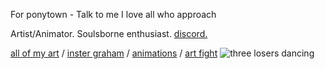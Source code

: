 




For ponytown - Talk to me I love all who approach

Artist/Animator. Soulsborne enthusiast. [discord.](https://discordapp.com/users/467102810450690049)

[all of my art](https://toyhou.se/niaII/art) /
[inster graham](https://www.instagram.com/niallbastille?igsh=MXUzbHM2dXYyZGs5NQ==) /
[animations](https://youtube.com/@lydsarchives) /
[art fight](https://artfight.net/~niaII)
![three losers dancing](https://file.garden/Ztp6t73upRXqoAyL/79998256_n88PQEQULuf1CQr.gif)

